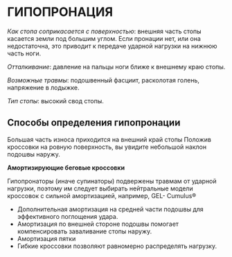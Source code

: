 # ГИПОПРОНАЦИЯ

*Как стопа соприкасается с поверхностью*: внешняя часть стопы касается земли под большим углом. Если пронации нет, или она недостаточна, это приводит к передаче ударной нагрузки на нижнюю часть ноги.

*Отталкивание*: давление на пальцы ноги ближе к внешнему краю стопы.

*Возможные травмы*: подошвенный фасциит, расколотая голень, напряжение в лодыжке.

*Тип стопы*: высокий свод стопы.

## Cпособы определения гипопронации

Большая часть износа приходится на внешний край стопы
Положив кроссовки на ровную поверхность, вы увидите небольшой наклон подошвы наружу.

**Амортизирующие беговые кроссовки**

Гипопронаторы (иначе супинаторы) подвержены травмам от ударной нагрузки, поэтому им следует выбирать нейтральные модели кроссовок с сильной амортизацией, например, GEL- Cumulus®

* Дополнительная амортизация на средней части подошвы для эффективного поглощения удара.
* Амортизация по внешней стороне подошвы помогает компенсировать заваливание стопы наружу.
* Амортизация пятки
* Гибкие кроссовки позволяют равномерно распределять нагрузку.